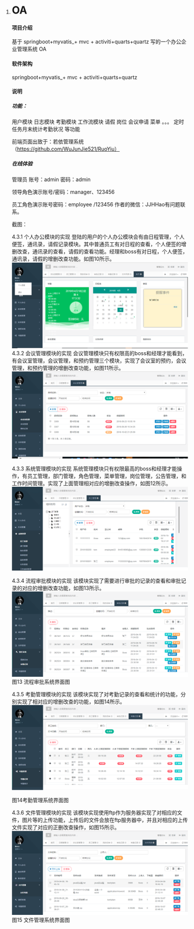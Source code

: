 1. # OA

   #### 项目介绍

   基于 springboot+myvatis_+ mvc + activiti+quarts+quartz 写的一个办公企业管理系统 OA

   #### 软件架构

   springboot+myvatis_+ mvc + activiti+quarts+quartz

   #### 说明

   ##### 功能：

   用户模块 日志模块 考勤模块 工作流模块 请假 岗位 会议申请 菜单 。。。 定时任务月末统计考勤状况 等功能

   前端页面出致于：若依管理系统（https://github.com/WuJunJie521/RuoYiu）

   ##### 在线体验

   管理员 账号：admin 密码：admin

   领导角色演示账号/密码：manager、123456

   员工角色演示账号密码：employee /123456
   作者的微信：JJHHao有问题联系。
 

   截图：

   4.3.1 个人办公模块的实现
       登陆的用户的个人办公模块会有由日程管理，个人便签，通讯录，请假记录模块。其中普通员工有对日程的查看，个人便签的增删改查，通讯录的查看，请假的查看功能。经理和boss有对日程，个人便签，通讯录，请假的增删改查功能。如图10所示。
         ![Image1](sql/img/1.png)
   4.3.2 会议管理模块的实现
          会议管理模块只有权限高的boss和经理才能看到，有会议室管理，会议管理，和预约管理三个模块，实现了会议室的预约，会议管理，和预约管理的增删改查功能，如图11所示。
       ![Image2](sql/img/2.png)
   
   4.3.3 系统管理模块的实现
          系统管理模块只有权限最高的boss和经理才能操作，有员工管理，部门管理，角色管理，菜单管理，岗位管理，公告管理，和工作时间管理。实现了上面管理相对应的增删改查操作，如图12所示。
           ![Image3](sql/img/3.png)
   
   4.3.4 流程审批模块的实现
        该模块实现了需要进行审批的记录的查看和审批记录的对应的增删改查功能，如图13所示。
         ![Image4](sql/img/4.png)
   图13 流程审批系统界面图
   
   4.3.5 考勤管理模块的实现
          该模块实现了对考勤记录的查看和统计的功能，分别实现了相对应的增删改查的功能，如图14所示。
    ![Image5](sql/img/5.png)
       
   图14考勤管理系统界面图
   
   4.3.6 文件管理模块的实现
          该模块实现使用ftp作为服务器实现了对相应的文件，图片等的上传功能，上传后的文件会放在ftp服务器中，并且对相应的上传文件实现了对应的正删改查操作，如图15所示。
         ![Image6](sql/img/6.png)
     图15 文件管理系统界面图

  
